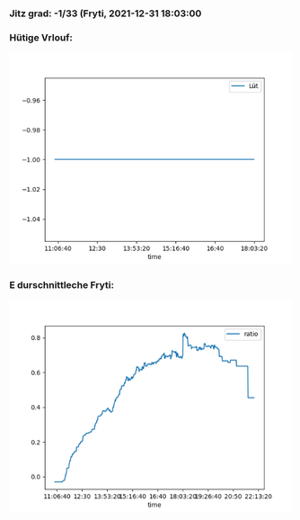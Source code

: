 ### Jitz grad: -1/33 (Fryti, 2021-12-31 18:03:00

### Hütige Vrlouf:
![Graph](Today.png)

### E durschnittleche Fryti:
![Graph](Fryti.png)